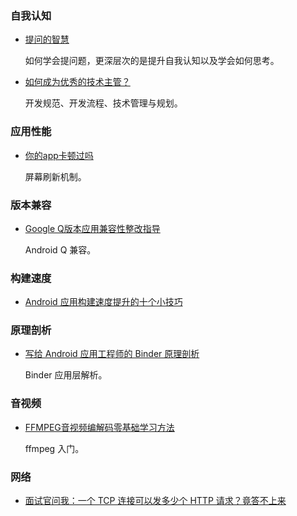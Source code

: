 
### 自我认知

- [提问的智慧](https://www.jianshu.com/p/60dd8e9cd12f)

  如何学会提问题，更深层次的是提升自我认知以及学会如何思考。

- [如何成为优秀的技术主管？](https://mp.weixin.qq.com/s?__biz=MzIzOTU0NTQ0MA==&mid=2247489730&idx=1&sn=d7f4dc5ac06ce2c088dcc38b96f0ad36&chksm=e92925cdde5eacdbc61b04d5824caab44b85122e43b259c48d6e4b7d2e950289f460f6bc6824&mpshare=1&scene=23&srcid=#rd)

  开发规范、开发流程、技术管理与规划。

### 应用性能 

- [你的app卡顿过吗](https://juejin.im/post/5d837cd1e51d4561cb5ddf66)
  
  屏幕刷新机制。

### 版本兼容

- [Google Q版本应用兼容性整改指导](https://developer.huawei.com/consumer/cn/doc/app/50127)

  Android Q 兼容。

### 构建速度

- [Android 应用构建速度提升的十个小技巧](https://mp.weixin.qq.com/s/AyBkfNL_vodQVLgaZOD6kQ)

### 原理剖析

- [写给 Android 应用工程师的 Binder 原理剖析](https://juejin.im/post/5acccf845188255c3201100f)

  Binder 应用层解析。

### 音视频

- [FFMPEG音视频编解码零基础学习方法](https://blog.csdn.net/leixiaohua1020/article/details/15811977/)

  ffmpeg 入门。

### 网络

- [面试官问我：一个 TCP 连接可以发多少个 HTTP 请求？竟答不上来](https://zhuanlan.zhihu.com/p/93586950?utm_source=wechat_session&utm_medium=social)


